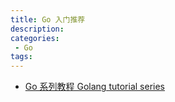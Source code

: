```yaml
---
title: Go 入门推荐
description: 
categories:
 - Go 
tags:
---
```



- [Go 系列教程 Golang tutorial series](https://studygolang.com/subject/2)